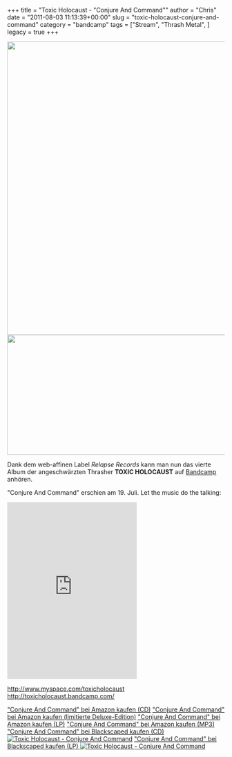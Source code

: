 +++
title = "Toxic Holocaust - \"Conjure And Command\""
author = "Chris"
date = "2011-08-03 11:13:39+00:00"
slug = "toxic-holocaust-conjure-and-command"
category = "bandcamp"
tags = ["Stream", "Thrash Metal", ]
legacy = true
+++

<img class="alignnone size-full wp-image-6410" title="Toxic Holocaust - Conjure And Command" src="images//2011/08/Toxic-Holocaust-Conjure-And-Command1.jpg" alt="" width="680" height="680" />

<img class="alignnone size-full wp-image-6409" title="Toxic Holocaust - Logo" src="images//2011/08/Toxic-Holocaust-Conjure-And-Command.jpg" alt="" width="680" height="278" />

Dank dem web-affinen Label _Relapse Records_ kann man nun das vierte Album der angeschwärzten Thrasher **TOXIC HOLOCAUST** auf <a href="http://toxicholocaust.bandcamp.com/">Bandcamp</a> anhören.

"Conjure And Command" erschien am 19. Juli. Let the music do the talking:

<iframe style="position: relative; display: block; width: 300px; height: 410px;" src="http://bandcamp.com/EmbeddedPlayer/v=2/album=402134463/size=grande3/bgcol=000000/linkcol=AA0000/" width="300" height="410" frameborder="0"><a href="http://toxicholocaust.bandcamp.com/album/conjure-and-command">Conjure And Command by Toxic Holocaust</a></iframe>

<a href="http://www.myspace.com/toxicholocaust">http://www.myspace.com/toxicholocaust</a>
<a href="http://toxicholocaust.bandcamp.com/">http://toxicholocaust.bandcamp.com/</a>

<a href="http://www.amazon.de/gp/product/B004UTSEKK/ref=as_li_qf_sp_asin_il_tl?ie=UTF8&amp;tag=necroslwebzin-21&amp;linkCode=as2&amp;camp=1638&amp;creative=6742&amp;creativeASIN=B004UTSEKK">"Conjure And Command" bei Amazon kaufen (CD)</a>
<a href="http://www.amazon.de/gp/product/B0052SNNWW/ref=as_li_qf_sp_asin_il_tl?ie=UTF8&amp;tag=necroslwebzin-21&amp;linkCode=as2&amp;camp=1638&amp;creative=6742&amp;creativeASIN=B0052SNNWW">"Conjure And Command" bei Amazon kaufen (limitierte Deluxe-Edition)</a>
<a href="http://www.amazon.de/gp/product/B004UTSEKA/ref=as_li_qf_sp_asin_il_tl?ie=UTF8&amp;tag=necroslwebzin-21&amp;linkCode=as2&amp;camp=1638&amp;creative=6742&amp;creativeASIN=B004UTSEKA">"Conjure And Command" bei Amazon kaufen (LP)</a>
<a href="http://www.amazon.de/gp/product/B0059NDGTK/ref=as_li_qf_sp_asin_il_tl?ie=UTF8&amp;tag=necroslwebzin-21&amp;linkCode=as2&amp;camp=1638&amp;creative=6742&amp;creativeASIN=B0059NDGTK">"Conjure And Command" bei Amazon kaufen (MP3)</a>
<a href="http://www.blackscaped.de/product_info.php?ref=64&amp;products_id=43303&amp;affiliate_banner_id=1" target="_blank">"Conjure And Command" bei Blackscaped kaufen (CD)
<img src="http://www.blackscaped.de/affiliate_show_banner.php?ref=64&amp;affiliate_pbanner_id=43303" alt="Toxic Holocaust - Conjure And Command" border="0" /></a>
<a href="http://www.blackscaped.de/product_info.php?ref=64&amp;products_id=43304&amp;affiliate_banner_id=1" target="_blank">"Conjure And Command" bei Blackscaped kaufen (LP)
<img src="http://www.blackscaped.de/affiliate_show_banner.php?ref=64&amp;affiliate_pbanner_id=43304" alt="Toxic Holocaust - Conjure And Command" border="0" /></a>
